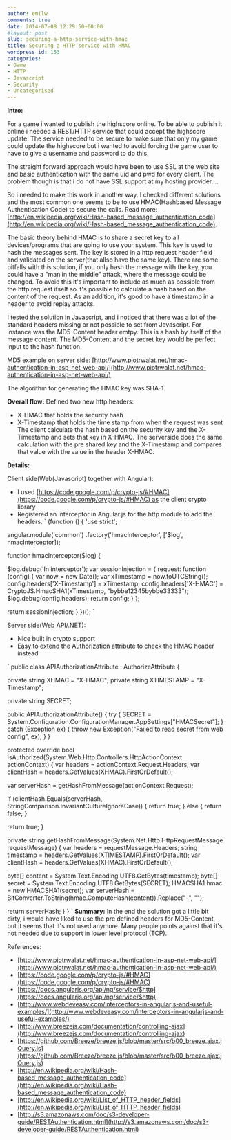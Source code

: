 ```yaml
---
author: emilw
comments: true
date: 2014-07-08 12:29:50+00:00
#layout: post
slug: securing-a-http-service-with-hmac
title: Securing a HTTP service with HMAC
wordpress_id: 153
categories:
- Game
- HTTP
- Javascript
- Security
- Uncategorised
---
```


**Intro:**

For a game i wanted to publish the highscore online. To be able to publish it online i needed a REST/HTTP service that could accept the highscore update. The service needed to be secure to make sure that only my game could update the highscore but i wanted to avoid forcing the game user to have to give a username and password to do this.

The straight forward approach would have been to use SSL at the web site and basic authentication with the same uid and pwd for every client. The problem though is that i do not have SSL support at my hosting provider....

So i needed to make this work in another way. I checked different solutions and the most common one seems to be to use HMAC(Hashbased Message Authentication Code) to secure the calls. Read more: [http://en.wikipedia.org/wiki/Hash-based_message_authentication_code](http://en.wikipedia.org/wiki/Hash-based_message_authentication_code).

The basic theory behind HMAC is to share a secret key to all devices/programs that are going to use your system. This key is used to hash the messages sent. The key is stored in a http request header field and validated on the server(that allso have the same key). There are some pitfalls with this solution, if you only hash the message with the key, you could have a "man in the middle" attack, where the message could be changed. To avoid this it's important to include as much as possible from the http request itself so it's possible to calculate a hash based on the content of the request. As an addition, it's good to have a timestamp in a header to avoid replay attacks.

I tested the solution in Javascript, and i noticed that there was a lot of the standard headers missing or not possible to set from Javascript. For instance was the MD5-Content header emtpy. This is a hash by itself of the message content. The MD5-Content and the secret key would be perfect input to the hash function.

MD5 example on server side: [http://www.piotrwalat.net/hmac-authentication-in-asp-net-web-api/](http://www.piotrwalat.net/hmac-authentication-in-asp-net-web-api/)

The algorithm for generating the HMAC key was SHA-1.

**Overall flow:**
Defined two new http headers:
- X-HMAC that holds the security hash
- X-Timestamp that holds the time stamp from when the request was sent
The client calculate the hash based on the security key and the X-Timestamp and sets that key in X-HMAC.
The serverside does the same calculation with the pre shared key and the X-Timestamp and compares that value with the value in the header X-HMAC.

**Details:**

Client side(Web(Javascript) together with Angular):

- I used [https://code.google.com/p/crypto-js/#HMAC](https://code.google.com/p/crypto-js/#HMAC) as the client crypto library
- Registered an interceptor in Angular.js for the http module to add the headers.
`
(function () {
'use strict';

angular.module('common')
.factory('hmacInterceptor', ['$log', hmacInterceptor]);

function hmacInterceptor($log) {

$log.debug('In interceptor');
var sessionInjection = {
request: function (config) {
var now = new Date();
var xTimestamp = now.toUTCString();
config.headers['X-Timestamp'] = xTimestamp;
config.headers['X-HMAC'] = CryptoJS.HmacSHA1(xTimestamp, "bybbe12345bybbe33333");
$log.debug(config.headers);
return config;
}
};

return sessionInjection;
}
})();
`


Server side(Web API/.NET):

- Nice built in crypto support
- Easy to extend the Authorization attribute to check the HMAC header instead

`
public class APIAuthorizationAttribute : AuthorizeAttribute
{

private string XHMAC = "X-HMAC";
private string XTIMESTAMP = "X-Timestamp";

private string SECRET;

public APIAuthorizationAttribute()
{
try
{
SECRET = System.Configuration.ConfigurationManager.AppSettings["HMACSecret"];
}
catch (Exception ex)
{
throw new Exception("Failed to read secret from web config", ex);
}
}

protected override bool IsAuthorized(System.Web.Http.Controllers.HttpActionContext actionContext)
{
var headers = actionContext.Request.Headers;
var clientHash = headers.GetValues(XHMAC).FirstOrDefault();

var serverHash = getHashFromMessage(actionContext.Request);

if (clientHash.Equals(serverHash, StringComparison.InvariantCultureIgnoreCase))
{
return true;
}
else
{
return false;
}

return true;
}

private string getHashFromMessage(System.Net.Http.HttpRequestMessage requestMessage)
{
var headers = requestMessage.Headers;
string timestamp = headers.GetValues(XTIMESTAMP).FirstOrDefault();
var clientHash = headers.GetValues(XHMAC).FirstOrDefault();

byte[] content = System.Text.Encoding.UTF8.GetBytes(timestamp);
byte[] secret = System.Text.Encoding.UTF8.GetBytes(SECRET);
HMACSHA1 hmac = new HMACSHA1(secret);
var serverHash = BitConverter.ToString(hmac.ComputeHash(content)).Replace("-", "");

return serverHash;
}
}
`
**Summary:**
In the end the solution got a little bit dirty, i would have liked to use the pre defined headers for MD5-Content, but it seems that it's not used anymore. Many people points against that it's not needed due to support in lower level protocol (TCP).



References:

- [http://www.piotrwalat.net/hmac-authentication-in-asp-net-web-api/](http://www.piotrwalat.net/hmac-authentication-in-asp-net-web-api/)
- [https://code.google.com/p/crypto-js/#HMAC](https://code.google.com/p/crypto-js/#HMAC)
- [https://docs.angularjs.org/api/ng/service/$http](https://docs.angularjs.org/api/ng/service/$http)
- [http://www.webdeveasy.com/interceptors-in-angularjs-and-useful-examples/](http://www.webdeveasy.com/interceptors-in-angularjs-and-useful-examples/)
- [http://www.breezejs.com/documentation/controlling-ajax](http://www.breezejs.com/documentation/controlling-ajax)
- [https://github.com/Breeze/breeze.js/blob/master/src/b00_breeze.ajax.jQuery.js](https://github.com/Breeze/breeze.js/blob/master/src/b00_breeze.ajax.jQuery.js)
- [http://en.wikipedia.org/wiki/Hash-based_message_authentication_code](http://en.wikipedia.org/wiki/Hash-based_message_authentication_code)
- [http://en.wikipedia.org/wiki/List_of_HTTP_header_fields](http://en.wikipedia.org/wiki/List_of_HTTP_header_fields)
- [http://s3.amazonaws.com/doc/s3-developer-guide/RESTAuthentication.html](http://s3.amazonaws.com/doc/s3-developer-guide/RESTAuthentication.html)
